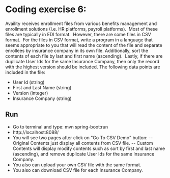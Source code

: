 # Coding exercise 6:
Availity receives enrollment files from various benefits management and enrollment solutions (I.e. HR platforms, payroll platforms).  Most of these files are typically in EDI format.  However, there are some files in CSV format.  For the files in CSV format, write a program in a language that seems appropriate to you that will read the content of the file and separate enrollees by insurance company in its own file. Additionally, sort the contents of each file by last and first name (ascending).  Lastly, if there are duplicate User Ids for the same Insurance Company, then only the record with the highest version should be included. The following data points are included in the file:
+ User Id (string)
+ First and Last Name (string)
+ Version (integer)
+ Insurance Company (string)

## Run
- Go to terminal and type:
mvn spring-boot:run
- http://localhost:8088/
- You will see two pages after click on "Go To CSV Demo" button:
-- Original Contents just display all contents from CSV file.
-- Custom Contents will display modify contents such as sort by first and last name (ascending), and remove duplicate User Ids for the same Insurance Company.
- You also can upload your own CSV file with the same format.
- You also can download CSV file for each Insurance Company.



